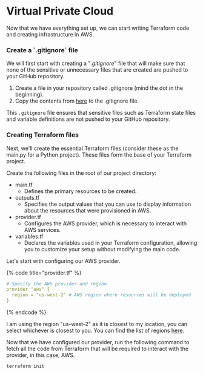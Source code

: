 # Virtual Private Cloud

Now that we have everything set up, we can start writing Terraform code and creating infrastructure in AWS.

### Create a \`.gitignore\` file

We will first start with creating a "_.gitignore_" file that will make sure that none of the sensitive or unnecessary files that are created are pushed to your GitHub repository.

1. Create a file in your repository called .gitignore (mind the dot in the beginning).
2. Copy the contents from [here](https://github.com/github/gitignore/blob/main/Terraform.gitignore) to the .gitignore file.

This `.gitignore` file ensures that sensitive files such as Terraform state files and variable definitions are not pushed to your GitHub repository.

### Creating Terraform files

Next, we'll create the essential Terraform files (consider these as the main.py for a Python project). These files form the base of your Terraform project.

Create the following files in the root of our project directory:

* main.tf
  * Defines the primary resources to be created.
* outputs.tf
  * Specifies the output values that you can use to display information about the resources that were provisioned in AWS.
* provider.tf
  * Configures the AWS provider, which is necessary to interact with AWS services.
* variables.tf
  * Declares the variables used in your Terraform configuration, allowing you to customize your setup without modifying the main code.

Let's start with configuring our AWS provider.

{% code title="provider.tf" %}
```yaml
# Specify the AWS provider and region
provider "aws" {
  region = "us-west-2" # AWS region where resources will be deployed
}
```
{% endcode %}

I am using the region "us-west-2" as it is closest to my location, you can select whichever is closest to you. You can find the list of regions [here](https://docs.aws.amazon.com/AmazonRDS/latest/UserGuide/Concepts.RegionsAndAvailabilityZones.html#Concepts.RegionsAndAvailabilityZones.Regions).

Now that we have configured our provider, run the following command to fetch all the code from Terraform that will be required to interact with the provider, in this case, AWS.



```bash
terraform init
```
